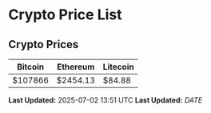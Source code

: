# Crypto Price List

## Crypto Prices
| Bitcoin | Ethereum | Litecoin |
| ------- | -------- | -------- |
| $107866 | $2454.13 | $84.88 |
**Last Updated:** 2025-07-02 13:51 UTC
**Last Updated:** $DATE$
